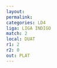 ```yaml
---
layout: 
permalink: 
categories: LD4
liga: LIGA INDIGO
match: 2
local: DUAT
r1: 2
r2: 0
out: PLAT
---
```

